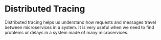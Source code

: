 # Distributed Tracing

Distributed tracing helps us understand how requests and messages travel between microservices in a system. It is very useful when we need to find problems or delays in a system made of many microservices.